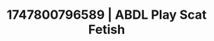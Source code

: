 ---
categories:
- Erotic surprise
- Self-pleasure
- Tan line fetish
- Pillow talk
- Bare skin
image: /assets/images/1747800796589.jpg
layout: post
seo:
  description: Featured content with artistic ABDL Play, Scat Fetish. HD images available.
  keywords: ABDL Play, Scat Fetish
  og_image: /assets/images/1747800796589.jpg
  schema_type: VisualArtwork
tags:
- '#1747800796589'
- ABDL Play
- Scat Fetish
title: 1747800796589 | ABDL Play Scat Fetish
---